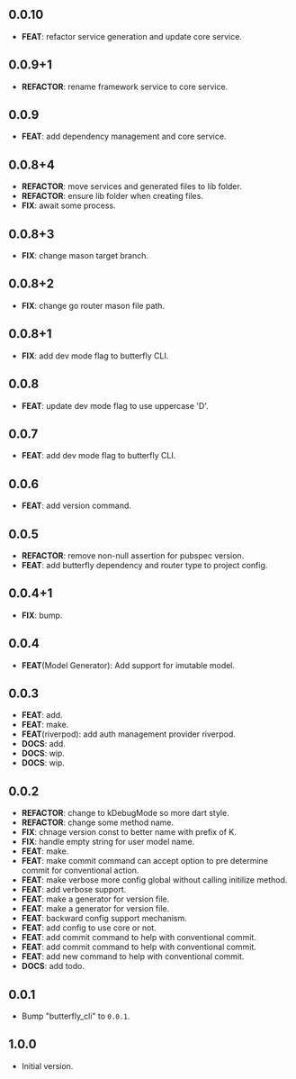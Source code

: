 ## 0.0.10

 - **FEAT**: refactor service generation and update core service.

## 0.0.9+1

 - **REFACTOR**: rename framework service to core service.

## 0.0.9

 - **FEAT**: add dependency management and core service.

## 0.0.8+4

 - **REFACTOR**: move services and generated files to lib folder.
 - **REFACTOR**: ensure lib folder when creating files.
 - **FIX**: await some process.

## 0.0.8+3

 - **FIX**: change mason target branch.

## 0.0.8+2

 - **FIX**: change go router mason file path.

## 0.0.8+1

 - **FIX**: add dev mode flag to butterfly CLI.

## 0.0.8

 - **FEAT**: update dev mode flag to use uppercase 'D'.

## 0.0.7

 - **FEAT**: add dev mode flag to butterfly CLI.

## 0.0.6

 - **FEAT**: add version command.

## 0.0.5

 - **REFACTOR**: remove non-null assertion for pubspec version.
 - **FEAT**: add butterfly dependency and router type to project config.

## 0.0.4+1

 - **FIX**: bump.

## 0.0.4

 - **FEAT**(Model Generator): Add support for imutable model.

## 0.0.3

 - **FEAT**: add.
 - **FEAT**: make.
 - **FEAT**(riverpod): add auth management provider riverpod.
 - **DOCS**: add.
 - **DOCS**: wip.
 - **DOCS**: wip.

## 0.0.2

 - **REFACTOR**: change to kDebugMode so more dart style.
 - **REFACTOR**: change some method name.
 - **FIX**: chnage version const to better name with prefix of K.
 - **FIX**: handle empty string for user model name.
 - **FEAT**: make.
 - **FEAT**: make commit command can accept option to pre determine commit for conventional action.
 - **FEAT**: make verbose more config global without calling initilize method.
 - **FEAT**: add verbose support.
 - **FEAT**: make a generator for version file.
 - **FEAT**: make a generator for version file.
 - **FEAT**: backward config support mechanism.
 - **FEAT**: add config to use core or not.
 - **FEAT**: add commit command to help with conventional commit.
 - **FEAT**: add commit command to help with conventional commit.
 - **FEAT**: add new command to help with conventional commit.
 - **DOCS**: add todo.

## 0.0.1

 - Bump "butterfly_cli" to `0.0.1`.

## 1.0.0

- Initial version.
